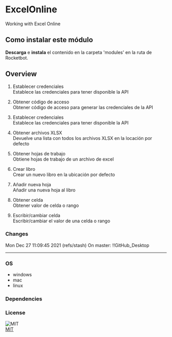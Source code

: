 



# ExcelOnline
  
Working with Excel Online  

## Como instalar este módulo
  
__Descarga__ e __instala__ el contenido en la carpeta 'modules' en la ruta de Rocketbot.  



## Overview


1. Establecer credenciales  
Establece las credenciales para tener disponible la API

2. Obtener código de acceso  
Obtener código de acceso para generar las credenciales de la API

3. Establecer credenciales  
Establece las credenciales para tener disponible la API

4. Obtener archivos XLSX  
Devuelve una lista con todos los archivos XLSX en la locación por defecto

5. Obtener hojas de trabajo  
Obtiene hojas de trabajo de un archivo de excel

6. Crear libro  
Crear un nuevo libro en la ubicación por defecto

7. Añadir nueva hoja  
Añadir una nueva hoja al libro

8. Obtener celda  
Obtener valor de celda o rango

9. Escribir/cambiar celda  
Escribir/cambiar el valor de una celda o rango  



### Changes
Mon Dec 27 11:09:45 2021  (refs/stash) On master: !!GitHub_Desktop<master>

----
### OS

- windows
- mac
- linux

### Dependencies

### License
  
![MIT](https://camo.githubusercontent.com/107590fac8cbd65071396bb4d04040f76cde5bde/687474703a2f2f696d672e736869656c64732e696f2f3a6c6963656e73652d6d69742d626c75652e7376673f7374796c653d666c61742d737175617265)  
[MIT](http://opensource.org/licenses/mit-license.ph)